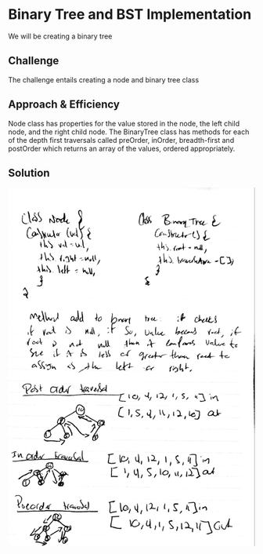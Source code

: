 # Binary Tree and BST Implementation
We will be creating a binary tree
## Challenge
The challenge entails creating a node and binary tree class
## Approach & Efficiency
Node class has properties for the value stored in the node, the left child node, and the right child node. The BinaryTree class has methods for each of the depth first traversals called preOrder, inOrder, breadth-first and postOrder which returns an array of the values, ordered appropriately.
## Solution
![Whiteboard Image](../assets/tree.jpg)
